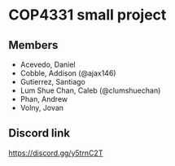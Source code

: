 # COP4331 small project

## Members
- Acevedo, Daniel
- Cobble, Addison (@ajax146)
- Gutierrez, Santiago
- Lum Shue Chan, Caleb (@clumshuechan)
- Phan, Andrew
- Volny, Jovan

## Discord link
https://discord.gg/y5trnC2T
